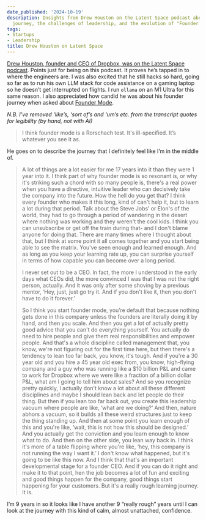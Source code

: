 ```yaml
---
date_published: '2024-10-19'
description: Insights from Drew Houston on the Latent Space podcast about his founder
  journey, the challenges of leadership, and the evolution of "Founder Mode."
tags:
- Startups
- Leadership
title: Drew Houston on Latent Space
---
```


[Drew Houston, founder and CEO of Dropbox, was on the Latent Space podcast](https://www.youtube.com/watch?v=7Tj6JG2ZTPw). Points just for being on this podcast. It proves he’s tapped in to where the engineers are. I was also excited that he still hacks so hard, going so far as to run his own LLM stack for code assistance on a gaming laptop so he doesn’t get interrupted on flights. I run `ollama` on an M1 Ultra for this same reason. I also appreciated how candid he was about his founder journey when asked about [Founder Mode](https://paulgraham.com/foundermode.html).

_N.B. I’ve removed ‘like’s, ‘sort of’s and ‘um’s etc. from the transcript quotes for legibility (by hand, not with AI)_

> I think founder mode is a Rorschach test. It's ill-specified. It’s whatever you see it as.

He goes on to describe the journey that I definitely feel like I’m in the middle of.

> A lot of things are a lot easier for me 17 years into it than they were 1 year into it. I think part of why founder mode is so resonant is, or why it's striking such a chord with so many people is, there's a real power when you have a directive, intuitive leader who can decisively take the company into the future. How the hell do you get that? I think every founder who makes it this long, kind of can't help it, but to learn a lot during that period. Talk about the Steve Jobs’ or Elon's of the world, they had to go through a period of wandering in the desert where nothing was working and they weren't the cool kids. I think you can unsubscribe or get off the train during that- and I don't blame anyone for doing that. There are many times where I thought about that, but I think at some point it all comes together and you start being able to see the matrix. You've seen enough and learned enough. And as long as you keep your learning rate up, you can surprise yourself in terms of how capable you can become over a long period.
> 
> I never set out to be a CEO. In fact, the more I understood in the early days what CEOs did, the more convinced I was that I was not the right person, actually. And it was only after some shoving by a previous mentor, ‘Hey, just, just go try it. And if you don't like it, then you don't have to do it forever.’
> 
> So I think you start founder mode, you’re default that because nothing gets done in this company unless the founders are literally doing it by hand, and then you scale. And then you get a lot of actually pretty good advice that you can't do everything yourself. You actually do need to hire people and give them real responsibilities and empower people. And that's a whole discipline called management that, you know, we're not figuring out for the first time here, but then there's a tendency to lean too far back, you know, it's tough. And if you're a 30 year old and you hire a 45 year old exec from, you know, high-flying company and a guy who was running like a $10 billion P&L and came to work for Dropbox where we were like a fraction of a billion dollar P&L, what am I going to tell him about sales? And so you recognize pretty quickly, I actually don't know a lot about all these different disciplines and maybe I should lean back and let people do their thing. But then if you lean too far back out, you create this leadership vacuum where people are like, ‘what are we doing?’ And then, nature abhors a vacuum, so it builds all these weird structures just to keep the thing standing up. And then at some point you learn enough of this and you're like, ‘wait, this is not how this should be designed.’ And you actually get the conviction and you learn enough to know what to do. And then on the other side, you lean way back in. I think it's more of a table flipping where you're like, ‘hey, this company is not running the way I want it.’ I don't know what happened, but it's going to be like this now. And I think that that's an important developmental stage for a founder CEO. And if you can do it right and make it to that point, hen the job becomes a lot of fun and exciting and good things happen for the company, good things start happening for your customers. But it's a really rough learning journey. It is.

I’m 9 years in so it looks like I have another 9 “really rough” years until I can look at the journey with this kind of calm, almost unattached, confidence.